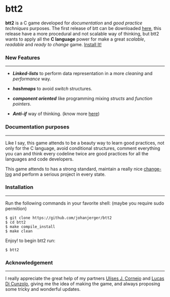 # btt2

**btt2** is a C game developed for _documentation_ and _good practice techniques_ purposes. The first release of btt can be downloaded [here][1], this release have a more procedural and not scalable way of thinking, but btt2 wants to apply all the **C language** power for make a great _scalable_, _readable_ and _ready to change_ game. [Install It!][2]

### New Features
---

* **_Linked-lists_** to perform data representation in a more _cleaning_ and _performance_ way. 

* **_hashmaps_** to avoid _switch_ structures.

* **_component oriented_** like programming mixing _structs_ and _function pointers_.

* **_Anti-if_** way of thinking. (know more [here][3])

### Documentation purposes
---

Like I say, this game attends to be a beauty way to learn good practices, not only for the C language, avoid conditional structures, comment everything you can and think every codeline twice are good practices for all the languages and code developers.

This game attends to has a strong standard, maintain a really nice [change-log][4] and perform a serious project in every state.

### Installation
---

  Run the following commands in your favorite shell: (maybe you require sudo permition)
  
   ```
   $ git clone https://github.com/johanjerger/btt2
   $ cd btt2
   $ make compile_install
   $ make clean
   ```
  
  Enjoy! to begin btt2 run:
  
   ```
   $ btt2
   ```

### Acknowledgement
---

  I really appreciate the great help of my partners [Ulises J. Cornejo][5] and [Lucas Di Cunzolo][6], giving me the idea of making the game, and always proposing some tricky and wonderful updates.


[1]: https://github.com/johanjerger/btt-c-game/
[2]: https://github.com/johanjerger/btt2/#installation
[3]: https://cirillocompany.de/pages/anti-if-campaign
[4]: https://github.com/johanjerger/btt2/blob/master/changelog.md
[5]: https://github.com/ulises-jeremias
[6]: https://github.com/lucasdc6
